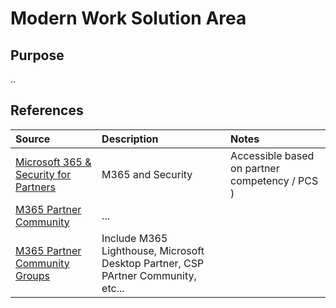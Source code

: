 # Modern Work Solution Area

## Purpose

..

## References


Source | Description | Notes
:----- | :-----  | :-----
[Microsoft 365 & Security for Partners](https://cloudpartners.transform.microsoft.com)|M365 and Security| Accessible based on partner competency / PCS )
[M365 Partner Community](https://www.yammer.com/office365partners/#/home)|...|
[M365 Partner Community Groups](https://www.yammer.com/office365partners/#/groups/suggested) | Include M365 Lighthouse, Microsoft Desktop Partner, CSP PArtner Community, etc...


